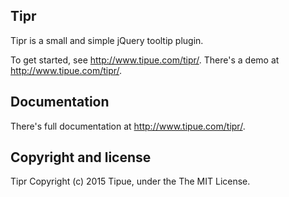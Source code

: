 Tipr
----

Tipr is a small and simple jQuery tooltip plugin.

To get started, see <http://www.tipue.com/tipr/>. There's a demo at <http://www.tipue.com/tipr/>.

Documentation
-------------

There's full documentation at <http://www.tipue.com/tipr/>.

Copyright and license
---------------------

Tipr Copyright (c) 2015 Tipue, under the The MIT License.



